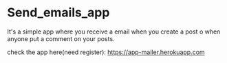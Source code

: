# Send_emails_app

It's a simple app where you receive a email when you create a post o when anyone put a comment on your posts.

check the app here(need register): https://app-mailer.herokuapp.com
